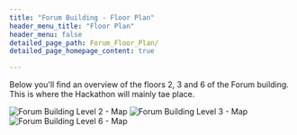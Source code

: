 ```yaml
---
title: "Forum Building - Floor Plan"
header_menu_title: "Floor Plan"
header_menu: false
detailed_page_path: Forum_Floor_Plan/
detailed_page_homepage_content: true

---
```

Below you'll find an overview of the floors 2, 3 and 6 of the Forum building. This is where the Hackathon will mainly tae place.

![Forum Building Level 2 - Map](https://nextgems.pages.gwdg.de/hazard-hackathon/images/Floor_Plan_Level2.jpg)
![Forum Building Level 3 - Map](https://nextgems.pages.gwdg.de/hazard-hackathon/images/Floor_Plan_Level3.jpg)
![Forum Building Level 6 - Map](https://nextgems.pages.gwdg.de/hazard-hackathon/images/Floor_Plan_Level6.jpg)